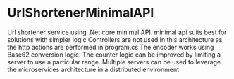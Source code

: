 # UrlShortenerMinimalAPI
Url shortener service using .Net core minimal API.
minimal api suits best for solutions with simpler logic
Controllers are not used in this architecture as the http actions are performed in program.cs
The encoder works using Base62 conversion logic.
The counter logic can be improved by limiting a server to use a particular range.
Multiple servers can be used to leverage the microservices architecture in a distributed environment
